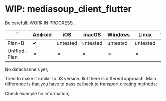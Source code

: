 # WIP: mediasoup_client_flutter

Be carefull: WORK IN PROGRESS.


`` | Android | iOS | macOS | Windows | Linux | Web
--- | --- | --- | --- | --- | --- | ---
Plan-B | ✔ | untested | untested | untested | untested | ✗
Unified-Plan | ✗ | ✗ | ✗ | ✗ | ✗ | ✗

No datachannels yet;

Tried to make it similar to JS version. But there is different approach.
Main difference is that you have to pass callback to transport creating methods;

Check example for information;